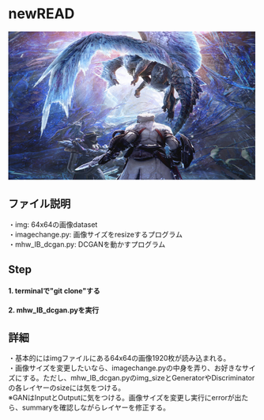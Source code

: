 # newREAD
<img src="sample_img1.jpg" alt="attach:cat" title="新種のモンスターを作るぞ！！" width="500" height="300">  

## ファイル説明  
・img: 64x64の画像dataset    
・imagechange.py: 画像サイズをresizeするプログラム  
・mhw_IB_dcgan.py: DCGANを動かすプログラム  
## Step  
#### 1. terminalで"git clone"する  
#### 2. mhw_IB_dcgan.pyを実行  

## 詳細  
・基本的にはimgファイルにある64x64の画像1920枚が読み込まれる。  
・画像サイズを変更したいなら、imagechange.pyの中身を弄り、お好きなサイズにする。ただし、mhw_IB_dcgan.pyのimg_sizeとGeneratorやDiscriminatorの各レイヤーのsizeには気をつける。  
※GANはInputとOutputに気をつける。画像サイズを変更し実行にerrorが出たら、summaryを確認しながらレイヤーを修正する。